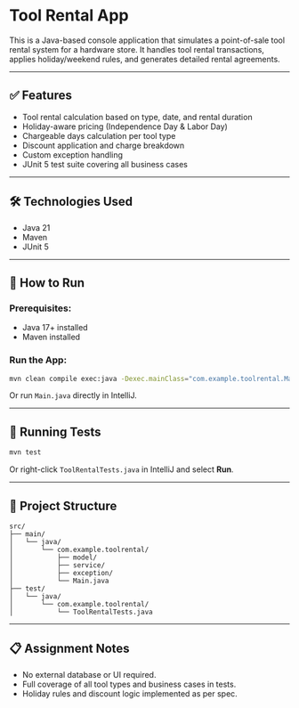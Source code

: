 # Tool Rental App

This is a Java-based console application that simulates a point-of-sale tool rental system for a hardware store. It handles tool rental transactions, applies holiday/weekend rules, and generates detailed rental agreements.

---

## ✅ Features

- Tool rental calculation based on type, date, and rental duration
- Holiday-aware pricing (Independence Day & Labor Day)
- Chargeable days calculation per tool type
- Discount application and charge breakdown
- Custom exception handling
- JUnit 5 test suite covering all business cases

---

## 🛠 Technologies Used

- Java 21
- Maven
- JUnit 5

---

## 🚀 How to Run

### Prerequisites:
- Java 17+ installed
- Maven installed

### Run the App:
```bash
mvn clean compile exec:java -Dexec.mainClass="com.example.toolrental.Main"
```

Or run `Main.java` directly in IntelliJ.

---

## 🧪 Running Tests

```bash
mvn test
```

Or right-click `ToolRentalTests.java` in IntelliJ and select **Run**.

---

## 📂 Project Structure

```
src/
├── main/
│   └── java/
│       └── com.example.toolrental/
│           ├── model/
│           ├── service/
│           ├── exception/
│           └── Main.java
├── test/
│   └── java/
│       └── com.example.toolrental/
│           └── ToolRentalTests.java
```

---

## 📋 Assignment Notes

- No external database or UI required.
- Full coverage of all tool types and business cases in tests.
- Holiday rules and discount logic implemented as per spec.